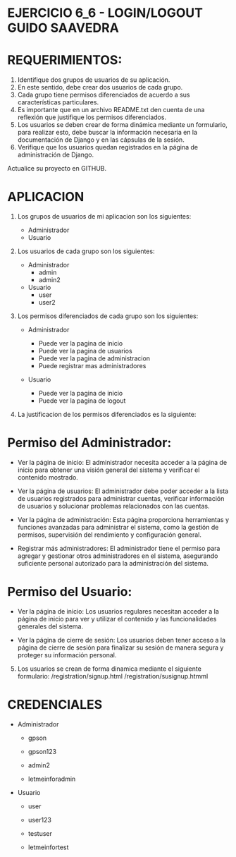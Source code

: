 # EJERCICIO 6_6 - LOGIN/LOGOUT GUIDO SAAVEDRA

# REQUERIMIENTOS:

1. Identifique dos grupos de usuarios de su aplicación.
2. En este sentido, debe crear dos usuarios de cada grupo.
3. Cada grupo tiene permisos diferenciados de acuerdo a sus características particulares. 
4. Es importante que en un archivo README.txt den cuenta de una reflexión que justifique los permisos diferenciados.
5. Los usuarios se deben crear de forma dinámica mediante un formulario,
para realizar esto, debe buscar la información necesaria en la documentación de Django y en las cápsulas de la sesión.
6. Verifique que los usuarios quedan registrados en la página de administración de Django.

Actualice su proyecto en GITHUB.

# APLICACION

1. Los grupos de usuarios de mi aplicacion son los siguientes:
    - Administrador
    - Usuario

2. Los usuarios de cada grupo son los siguientes:
    - Administrador
        - admin
        - admin2
    - Usuario
        - user
        - user2

3. Los permisos diferenciados de cada grupo son los siguientes:
    - Administrador
        - Puede ver la pagina de inicio
        - Puede ver la pagina de usuarios
        - Puede ver la pagina de administracion
        - Puede registrar mas administradores

    - Usuario
        - Puede ver la pagina de inicio
        - Puede ver la pagina de logout

4. La justificacion de los permisos diferenciados es la siguiente:

# Permiso del Administrador:

  - Ver la página de inicio: El administrador necesita acceder a la página de inicio
    para obtener una visión general del sistema y verificar el contenido mostrado.

  - Ver la página de usuarios: El administrador debe poder acceder a la lista de usuarios registrados
    para administrar cuentas, verificar información de usuarios y solucionar problemas relacionados con las cuentas.

  - Ver la página de administración: Esta página proporciona herramientas y funciones avanzadas para administrar el sistema,
    como la gestión de permisos, supervisión del rendimiento y configuración general.

  - Registrar más administradores: El administrador tiene el permiso para agregar y gestionar
    otros administradores en el sistema, asegurando suficiente personal autorizado para la administración del sistema.

 # Permiso del Usuario:

  - Ver la página de inicio: Los usuarios regulares necesitan acceder a la página de inicio para ver y utilizar
    el contenido y las funcionalidades generales del sistema.

  - Ver la página de cierre de sesión: Los usuarios deben tener acceso a la página de cierre de sesión para finalizar
    su sesión de manera segura y proteger su información personal.


5. Los usuarios se crean de forma dinamica mediante el siguiente formulario:
    /registration/signup.html
    /registration/susignup.htmml


#  CREDENCIALES

- Administrador
    - gpson
    - gpson123

    - admin2
    - letmeinforadmin

- Usuario
    - user
    - user123

    - testuser
    - letmeinfortest    

